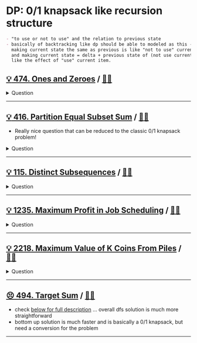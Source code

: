 # DP: 0/1 knapsack like recursion structure

```markdown
- "to use or not to use" and the relation to previous state
- basically of backtracking like dp should be able to modeled as this - as
  making current state the same as previous is like "not to use" current item.
  and making current state = delta + previous state of (not use current item) is
  like the effect of "use" current item.
```

## [:bulb: 474. Ones and Zeroes](https://leetcode.com/problems/ones-and-zeroes/) / [:man_technologist:](ones_and_zeros.h)

<details><summary markdown="span">Question</summary>

```markdown
You are given an array of binary strings strs and two integers m and n.

Return the size of the largest subset of strs such that
- there are at most m 0's and n 1's in the subset.

A set x is a subset of a set y if all elements of x are also elements of y.

Input: strs = ["10","0001","111001","1","0"], m = 5, n = 3
Output: 4
Explanation:

The largest subset with at most 5 0's and 3 1's is {"10", "0001", "1", "0"}, so the answer is 4.
- Other valid but smaller subsets include {"0001", "1"} and {"10", "1", "0"}.
- {"111001"} is an invalid subset because it contains 4 1's, greater than the maximum of 3.
```

</details>

------------------------------------------------------------------------------

## [:bulb: 416. Partition Equal Subset Sum](https://leetcode.com/problems/partition-equal-subset-sum/) / [:man_technologist:](partition_equal_subset_sum.h)

- Really nice question that can be reduced to the classic 0/1 knapsack problem!

<details><summary markdown="span">Question</summary>

```markdown

Given a non-empty array nums containing only positive integers,
find if the array can be partitioned into two subsets such that the sum of
elements in both subsets is equal.

Input: nums = [1,5,11,5]
Output: true
Explanation: The array can be partitioned as [1, 5, 5] and [11].
```

</details>

------------------------------------------------------------------------------

## [:bulb: 115. Distinct Subsequences](https://leetcode.com/problems/distinct-subsequences/) / [:man_technologist:](distinct_subsequences.h)

<details><summary markdown="span">Question</summary>

```markdown
Given two strings s and t, return the number of distinct subsequences of s which
equals t.

A string's subsequence is a new string formed from the original string by
deleting some (can be none) of the characters without disturbing the remaining
characters' relative positions.

(i.e., "ACE" is a subsequence of "ABCDE" while "AEC" is not).

The test cases are generated so that the answer fits on a 32-bit signed integer.

Input: s = "rabbbit", t = "rabbit"
Output: 3

Explanation:
rabbbit
^^^^ ^^
rabbbit
^^^ ^^^
rabbbit
^^ ^^^^
```

</details>

------------------------------------------------------------------------------

## [:bulb: 1235. Maximum Profit in Job Scheduling](https://leetcode.com/problems/maximum-profit-in-job-scheduling/) / [:man_technologist:](maximum_profit_in_job_scheduling.h)

<details><summary markdown="span">Question</summary>

```markdown
We have n jobs, where every job is scheduled to be done

from startTime[i] to endTime[i], obtaining a profit of profit[i].

You're given the startTime, endTime and profit arrays,
return the maximum profit you can take such that there are no two jobs in the subset with overlapping time range.

If you choose a job that ends at time X you will be able to start another job
that starts at time X.

Input: startTime = [1,2,3,3], endTime = [3,4,5,6], profit = [50,10,40,70]
Output: 120
Explanation: The subset chosen is the first and fourth job.
Time range [1-3]+[3-6] , we get profit of 120 = 50 + 70.
```

</details>

------------------------------------------------------------------------------

## [:bulb: 2218. Maximum Value of K Coins From Piles](https://leetcode.com/problems/maximum-value-of-k-coins-from-piles) / [:man_technologist:](max_val_of_k_coins_from_piles.h)

<details><summary markdown="span">Question</summary>

```markdown
There are n piles of coins on a table.

Each pile consists of a positive number of coins of assorted denominations.

In one move, you can choose any coin on top of any pile, remove it, and add it
to your wallet.

Given a list piles, where piles[i] is a list of integers denoting the
composition of the ith pile from top to bottom, and a positive integer k, return
the maximum total value of coins you can have in your wallet if you choose
exactly k coins optimally.

Input: piles = [[1,100,3],[7,8,9]], k = 2
Output: 101

Input: piles = [[100],[100],[100],[100],[100],[100],[1,1,1,1,1,1,700]], k = 7
Output: 706
```

</details>

------------------------------------------------------------------------------

## [:persevere: 494. Target Sum](https://leetcode.com/problems/target-sum/) / [:man_technologist:](target_sum_bottom_up.h)

- check [below for full description](#bulb-494-target-sum-dart) ... overall dfs solution is much more straightforward
- bottom up solution is much faster and is basically a 0/1 knapsack, but need a conversion for the problem

------------------------------------------------------------------------------
